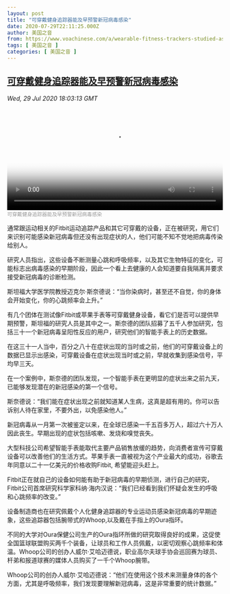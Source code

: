 ```yaml
---
layout: post
title: "可穿戴健身追踪器能及早预警新冠病毒感染"
date: 2020-07-29T22:11:25.000Z
author: 美国之音
from: https://www.voachinese.com/a/wearable-fitness-trackers-studied-as-early-covid-19-detectors-20200729/5522441.html
tags: [ 美国之音 ]
categories: [ 美国之音 ]
---
```

<!--1596060685000-->
[可穿戴健身追踪器能及早预警新冠病毒感染](https://www.voachinese.com/a/wearable-fitness-trackers-studied-as-early-covid-19-detectors-20200729/5522441.html)
------

<div>
<div><i>Wed, 29 Jul 2020 18:03:13 GMT</i></div><video poster="https://images.weserv.nl?url=gdb.voanews.com/eff7162b-8117-4b01-8e17-42a7278da733_tv_r1_s_w900.jpg" src="https://av.voanews.com/Videoroot/Pangeavideo/2020/07/e/ef/eff7162b-8117-4b01-8e17-42a7278da733_240p.mp4" style="width:100%" controls></video><div><small style="color: #999;">可穿戴健身追踪器能及早预警新冠病毒感染</small></div><p>通常跟运动相关的Fitbit运动追踪产品和其它可穿戴的设备，正在被研究，用它们来识别可能感染新冠病毒但还没有出现症状的人，他们可能不知不觉地把病毒传染给别人。</p><p>研究人员指出，这些设备不断测量心跳和呼吸频率，以及其它生物特征的变化，可能标志出病毒感染的早期阶段，因此一个看上去健康的人会知道要自我隔离并要求接受新冠病毒的诊断检测。</p><p>斯坦福大学医学院教授迈克尔·斯奈德说：“当你染病时，甚至还不自觉，你的身体会开始变化，你的心跳频率会上升。”</p><p>有几个团体在测试像Fitbit或苹果手表等可穿戴健身设备，看它们是否可以提供早期预警，斯坦福的研究人员是其中之一。斯奈德的团队招募了五千人参加研究，包括三十一个新冠病毒呈阳性反应的用户，研究他们的智能手表上的历史数据。</p><p>在这三十一人当中，百分之八十在症状出现的当时或之前，他们的可穿戴设备上的数据已显示出感染，可穿戴设备在症状出现当时或之前，早就收集到感染信号，平均早三天。</p><p>在一个案例中，斯奈德的团队发现，一个智能手表在更明显的症状出来之前九天，已能够发现潜在的新冠感染的第一个信号。</p><p>斯奈德说：“我们能在症状出现之前就知道某人生病，这真是超有用的。你可以告诉别人待在家里，不要外出，以免感染他人。”</p><p>新冠病毒从一月第一次被鉴定以来，在全球已感染一千五百多万人，超过六十万人因此丧生。早期出现的症状包括咳嗽、发烧和嗅觉丧失。</p><p>大型科技公司希望智能手表能取代主要产品销售放缓的趋势，向消费者宣传可穿戴设备可以改善他们的生活方式。苹果手表一直被视为这个产业最大的成功，谷歌去年同意以二十一亿美元的价格收购Fitbit, 希望能迎头赶上。</p><p>Fitbit正在就自己的设备如何能有助于新冠病毒的早期侦测，进行自己的研究，Fitbit公司首席研究科学家科纳·海内汉说：“我们已经看到我们怀疑会发生的呼吸和心跳频率的改变。”</p><p>设备制造商也在研究佩戴个人化健身追踪器的专业运动员感染新冠病毒的早期迹象，这些追踪器包括腕带式的Whoop,以及戴在手指上的Oura指环。</p><p>不同的大学对Oura保健公司生产的Oura指环所做的研究取得良好的成果，这促使全国篮球联盟购买两千个装备，让球员和工作人员佩戴，以密切观察心跳频率和体温。Whoop公司的创办人威尔·艾哈迈德说，职业高尔夫球手协会巡回赛为球员、杆弟和报道球赛的媒体人员购买了一千个Whoop腕带。</p><p>Whoop公司的创办人威尔·艾哈迈德说：“他们在使用这个技术来测量身体的各个方面，尤其是呼吸频率，我们发现要理解新冠病毒，这是非常重要的统计数据。”</p>
</div>
